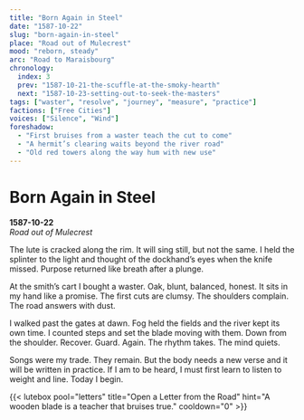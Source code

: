 ```yaml
---
title: "Born Again in Steel"
date: "1587-10-22"
slug: "born-again-in-steel"
place: "Road out of Mulecrest"
mood: "reborn, steady"
arc: "Road to Maraisbourg"
chronology:
  index: 3
  prev: "1587-10-21-the-scuffle-at-the-smoky-hearth"
  next: "1587-10-23-setting-out-to-seek-the-masters"
tags: ["waster", "resolve", "journey", "measure", "practice"]
factions: ["Free Cities"]
voices: ["Silence", "Wind"]
foreshadow:
  - "First bruises from a waster teach the cut to come"
  - "A hermit’s clearing waits beyond the river road"
  - "Old red towers along the way hum with new use"
---
```


# Born Again in Steel  
**1587-10-22**  
*Road out of Mulecrest*

The lute is cracked along the rim. It will sing still, but not the same. I held the splinter to the light and thought of the dockhand’s eyes when the knife missed. Purpose returned like breath after a plunge.

At the smith’s cart I bought a waster. Oak, blunt, balanced, honest. It sits in my hand like a promise. The first cuts are clumsy. The shoulders complain. The road answers with dust.

I walked past the gates at dawn. Fog held the fields and the river kept its own time. I counted steps and set the blade moving with them. Down from the shoulder. Recover. Guard. Again. The rhythm takes. The mind quiets.

Songs were my trade. They remain. But the body needs a new verse and it will be written in practice. If I am to be heard, I must first learn to listen to weight and line. Today I begin.

{{< lutebox pool="letters" title="Open a Letter from the Road" hint="A wooden blade is a teacher that bruises true." cooldown="0" >}}
